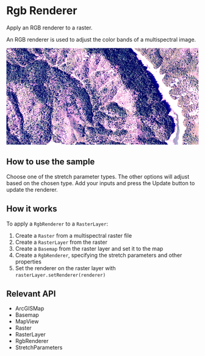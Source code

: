 # Rgb Renderer

Apply an RGB renderer to a raster.

An RGB renderer is used to adjust the color bands of a multispectral image.

![](RgbRenderer.png)

## How to use the sample

Choose one of the stretch parameter types. The other options will adjust based on the chosen type. Add your inputs and press the Update button to update the renderer.

## How it works

To apply a `RgbRenderer` to a `RasterLayer`:

1.  Create a `Raster` from a multispectral raster file
2.  Create a `RasterLayer` from the raster
3.  Create a `Basemap` from the raster layer and set it to the map
4.  Create a `RgbRenderer`, specifying the stretch parameters and other properties
5.  Set the renderer on the raster layer with `rasterLayer.setRenderer(renderer)`

## Relevant API

*   ArcGISMap
*   Basemap
*   MapView
*   Raster
*   RasterLayer
*   RgbRenderer
*   StretchParameters
